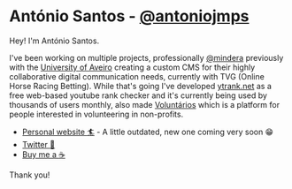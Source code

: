# António Santos - [@antoniojmps](https://twitter.com/antoniojmps)

Hey! I'm António Santos.

I've been working on multiple projects, professionally [@mindera](https://twitter.com/minderaswcraft) previously with the [University of Aveiro](https://www.ua.pt/) creating a custom CMS for their highly collaborative digital communication needs, currently with TVG (Online Horse Racing Betting). While that's going I've developed [ytrank.net](https://ytrank.net) as a free web-based youtube rank checker and it's currently being used by thousands of users monthly, also made [Voluntários](https://voluntarios.app) which is a platform for people interested in volunteering in non-profits.


- [Personal website :surfer:](https://antoniosantos.me/#/) - A little outdated, new one coming very soon 😁
- [Twitter :baby_chick:](https://twitter.com/antoniojmps)
- [Buy me a :coffee:](https://www.buymeacoffee.com/antoniojps)

Thank you!
